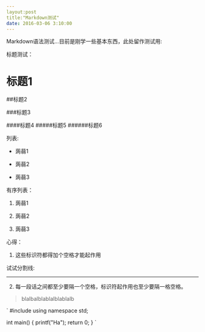 ```yaml
---
layout:post
title:"Markdown测试"
date: 2016-03-06 3:10:00
---
```

Markdown语法测试...目前是刚学一些基本东西，此处留作测试用:

标题测试：

# 标题1
##标题2

###标题3

####标题4
#####标题5
######标题6

列表:

* 蒟蒻1

* 蒟蒻2

* 蒟蒻3

有序列表：

1. 蒟蒻1

2. 蒟蒻2

3. 蒟蒻3

心得：

1. 这些标识符都得加个空格才能起作用

试试分割线:

***

2. 每一段话之间都至少要隔一个空格，标识符起作用也至少要隔一格空格。

> blalbalblablalblablalb








` 
#include <cstdio>
using namespace std;

int main()
{
	printf("Ha");
	return 0;
}
`








